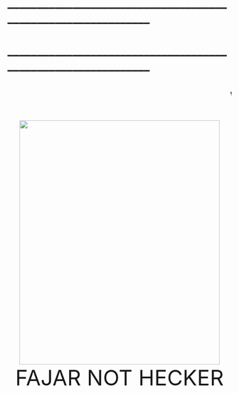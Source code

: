 <html>
	<body>
		<head>
		     <title>This Hello Word</title>
		<h1>_____________________________________________________________</h1>
		<h1>_____________________________________________________________</h1>
     <script language="JavaScript">alert("FAJAR DEVELOPER");</script>
    </head>
    <body> 
		<center>
			<h2><marquee><font size="100">WELCOME TO WEBSITE<font/></marquee></h2>
			<center>
			<img src="https://i.ibb.co/YLD536k/20231017-135056.png" width="450px" height="550Px">
			</center>
			</center>
		<center>	<font size="100">FAJAR NOT HECKER</font>  </center>
			</center>
			</html>
			 </body>
			  </head
